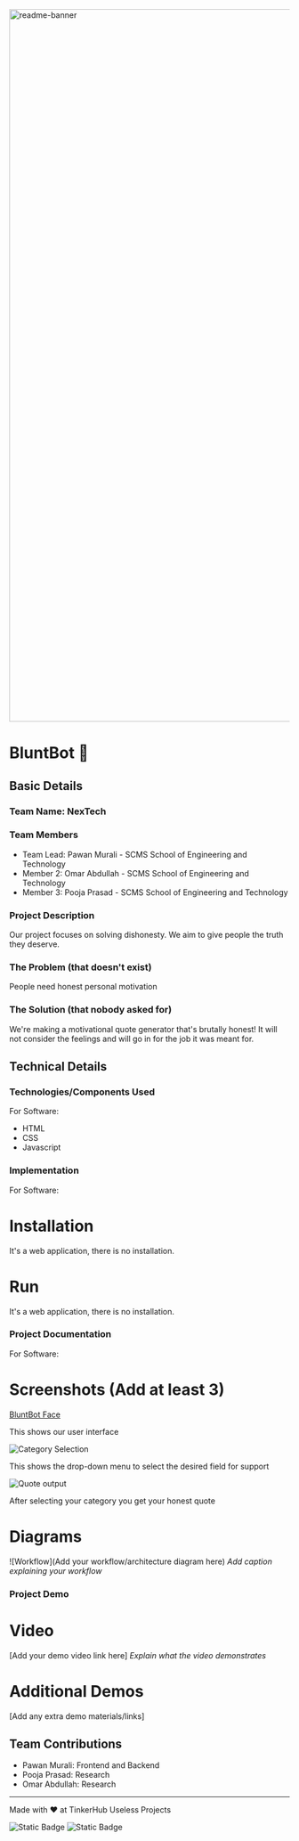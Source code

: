<img width="1280" alt="readme-banner" src="https://github.com/user-attachments/assets/35332e92-44cb-425b-9dff-27bcf1023c6c">

# BluntBot 🎯


## Basic Details
### Team Name: NexTech


### Team Members
- Team Lead: Pawan Murali - SCMS School of Engineering and Technology
- Member 2: Omar Abdullah - SCMS School of Engineering and Technology
- Member 3: Pooja Prasad - SCMS School of Engineering and Technology

### Project Description
Our project focuses on solving dishonesty. We aim to give people the truth they deserve.

### The Problem (that doesn't exist)
People need honest personal motivation

### The Solution (that nobody asked for)
We're making a motivational quote generator that's brutally honest! It will not consider the feelings and will go in for the job it was meant for.

## Technical Details
### Technologies/Components Used
For Software:
- HTML
- CSS
- Javascript

### Implementation
For Software:
# Installation
It's a web application, there is no installation.

# Run
It's a web application, there is no installation.

### Project Documentation
For Software:

# Screenshots (Add at least 3)
[BluntBot Face](https://github.com/user-attachments/assets/ce19e958-860c-464b-89e4-0add07687f3b)

This shows our user interface

![Category Selection](https://github.com/user-attachments/assets/296300b3-ed41-4302-9427-cb72d11ea54e)

This shows the drop-down menu to select the desired field for support

![Quote output](https://github.com/user-attachments/assets/ea4de55d-7668-44ac-b8b1-e5c90e31d01f)

After selecting your category you get your honest quote

# Diagrams
![Workflow](Add your workflow/architecture diagram here)
*Add caption explaining your workflow*

### Project Demo
# Video
[Add your demo video link here]
*Explain what the video demonstrates*

# Additional Demos
[Add any extra demo materials/links]

## Team Contributions
- Pawan Murali: Frontend and Backend
- Pooja Prasad: Research
- Omar Abdullah: Research

---
Made with ❤️ at TinkerHub Useless Projects 

![Static Badge](https://img.shields.io/badge/TinkerHub-24?color=%23000000&link=https%3A%2F%2Fwww.tinkerhub.org%2F)
![Static Badge](https://img.shields.io/badge/UselessProject--24-24?link=https%3A%2F%2Fwww.tinkerhub.org%2Fevents%2FQ2Q1TQKX6Q%2FUseless%2520Projects)



